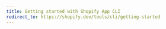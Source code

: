 ```yaml
---
title: Getting started with Shopify App CLI
redirect_to: https://shopify.dev/tools/cli/getting-started
---
```

